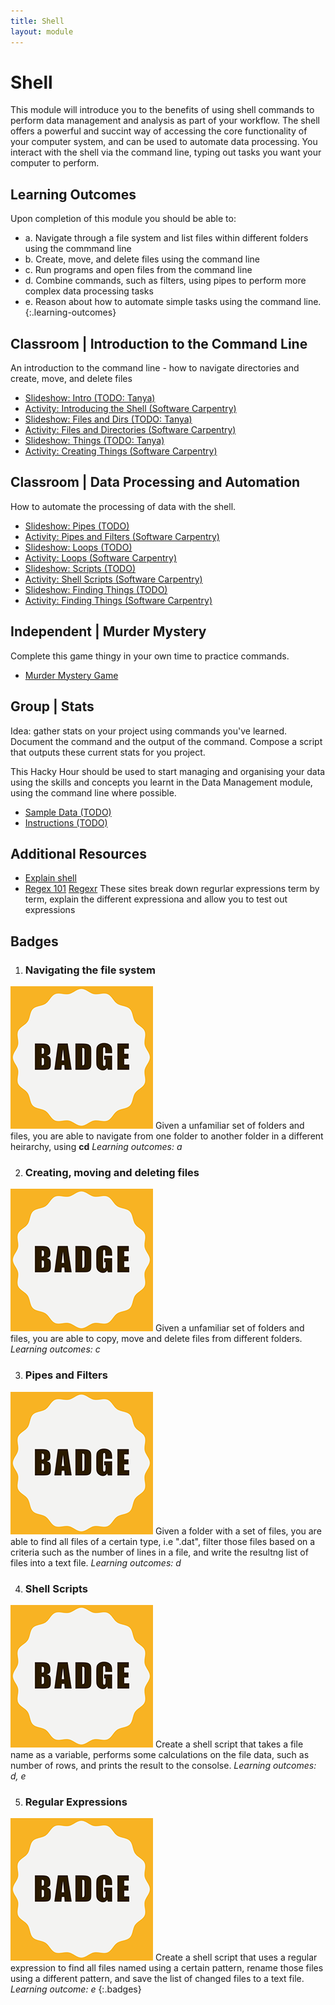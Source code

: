 ```yaml
---
title: Shell
layout: module
---
```


# Shell

This module will introduce you to the benefits of using shell commands to perform data management and analysis as part of your workflow. The shell offers a powerful and succint way of accessing the core functionality of your computer system, and can be used to automate data processing. You interact with the shell via the command line, typing out tasks you want your computer to perform.





## Learning Outcomes

Upon completion of this module you should be able to:

- a. Navigate through a file system and list files within different folders using the commmand line
- b. Create, move, and delete files using the command line
- c. Run programs and open files from the command line
- d. Combine commands, such as filters,  using pipes to perform more complex data processing tasks 
- e. Reason about how to automate simple tasks using the command line.
{:.learning-outcomes}





## Classroom | Introduction to the Command Line

An introduction to the command line - how to navigate directories and create, move, and delete files

- [Slideshow: Intro (TODO: Tanya)](#)
- [Activity: Introducing the Shell (Software Carpentry)](http://swcarpentry.github.io/shell-novice/00-intro.html)
- [Slideshow: Files and Dirs (TODO: Tanya)](#)
- [Activity: Files and Directories (Software Carpentry)](http://swcarpentry.github.io/shell-novice/01-filedir.html)
- [Slideshow: Things (TODO: Tanya)](#)
- [Activity: Creating Things (Software Carpentry)](http://swcarpentry.github.io/shell-novice/02-create.html)





## Classroom | Data Processing and Automation 

How to automate the processing of data with the shell.  

- [Slideshow: Pipes (TODO)](#)
- [Activity: Pipes and Filters (Software Carpentry)](http://swcarpentry.github.io/shell-novice/03-pipefilter.html)
- [Slideshow: Loops (TODO)](#)
- [Activity: Loops (Software Carpentry)](http://swcarpentry.github.io/shell-novice/04-loop.html)
- [Slideshow: Scripts (TODO)](#)
- [Activity: Shell Scripts (Software Carpentry)](http://swcarpentry.github.io/shell-novice/05-script.html)
- [Slideshow: Finding Things (TODO)](#)
- [Activity: Finding Things (Software Carpentry)](http://swcarpentry.github.io/shell-novice/06-find.html)







## Independent | Murder Mystery

Complete this game thingy in your own time to practice commands.

- [Murder Mystery Game](https://github.com/veltman/clmystery)










## Group | Stats

Idea: gather stats on your project using commands you've learned. Document the command and the output of the command. Compose a script that outputs these current stats for you project.

This Hacky Hour should be used to start managing and organising your data using the skills and concepts you learnt in the Data Management module, using the command line where possible. 

- [Sample Data (TODO)](#)
- [Instructions (TODO)](#)





## Additional Resources

- [Explain shell](explainshell.com)
- [Regex 101](https://regex101.com/) [Regexr](http://regexr.com/) These sites break down regurlar expressions term by term, explain the different expressiona and allow you to test out expressions






## Badges


1. ### Navigating the file system
  ![Navigator Badge](images/badges/badge.png)
  Given a unfamiliar set of folders and files, you are able to navigate from one folder to another folder in a different heirarchy, using **cd**
  _Learning outcomes: a_


2. ### Creating, moving and deleting files
  ![Organiser Badge](images/badges/badge.png)
  Given a unfamiliar set of folders and files, you are able to copy, move and delete files from different folders.
  _Learning outcomes: c_


3. ### Pipes and Filters
  ![Pied Piper Badge](images/badges/badge.png)
  Given a folder with a set of files, you are able to find all files of a certain type, i.e ".dat", filter those files based on a criteria such as the number of lines in a file, and write the resultng list of files into a text file.
  _Learning outcomes: d_


4. ### Shell Scripts
  ![Born to Shell Badge](images/badges/badge.png)
  Create a shell script that takes a file name as a variable,
  performs some calculations on the file data, such as number of rows, and prints the result to the consolse.
  _Learning outcomes: d, e_


5. ### Regular Expressions
  ![Pattern Matcher Badge](images/badges/badge.png)
  Create a shell script that uses a regular expression to find all files named using a certain pattern, rename those files using a different pattern, and save the list of changed files to a text file.
  _Learning outcome: e_
{:.badges}


